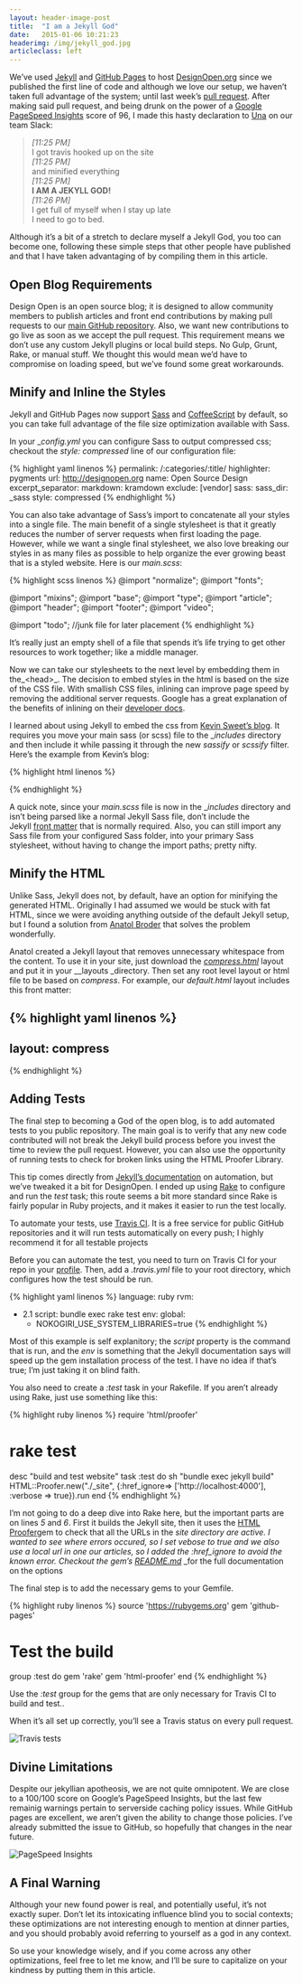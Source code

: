 ```yaml
---
layout: header-image-post
title:  "I am a Jekyll God"
date:   2015-01-06 10:21:23
headerimg: /img/jekyll_god.jpg
articleclass: left
---
```

We’ve used [Jekyll](http://jekyllrb.com/) and [GitHub Pages](https://pages.github.com/) to host [DesignOpen.org](http://designopen.org/) since we published the first line of code and although we love our setup, we haven’t taken full advantage of the system; until last week’s [pull request](https://github.com/DesignOpen/designopen.github.io/pull/157). After making said pull request, and being drunk on the power of a [Google PageSpeed Insights](https://developers.google.com/speed/pagespeed/insights/?url=designopen.org) score of 96, I made this hasty declaration to [Una](http://www.twitter.com/una) on our team Slack:

> *[11:25 PM]*  
> I got travis hooked up on the site  
> *[11:25 PM]*  
> and minified everything  
> *[11:25 PM]*  
> **I AM A JEKYLL GOD!**  
> *[11:26 PM]*  
> I get full of myself when I stay up late  
> I need to go to bed.  

Although it’s a bit of a stretch to declare myself a Jekyll God, you too can become one, following these simple steps that other people have published and that I have taken advantaging of by compiling them in this article.

## Open Blog Requirements

Design Open is an open source blog; it is designed to allow community members to publish articles and front end contributions by making pull requests to our [main GitHub repository](http://github.com/DesignOpen/designopen.github.io). Also, we want new contributions to go live as soon as we accept the pull request. This requirement means we don’t use any custom Jekyll plugins or local build steps. No Gulp, Grunt, Rake, or manual stuff. We thought this would mean we’d have to compromise on loading speed, but we’ve found some great workarounds.

## Minify and Inline the Styles

Jekyll and GitHub Pages now support [Sass](http://sass-lang.com/) and [CoffeeScript](http://coffeescript.com/) by default, so you can take full advantage of the file size optimization available with Sass.

In your __config.yml_ you can configure Sass to output compressed css; checkout the _style: compressed_ line of our configuration file:

{% highlight yaml linenos %}
permalink: /:categories/:title/
highlighter: pygments
url: http://designopen.org
name: Open Source Design
excerpt_separator: <!--more-->
markdown: kramdown
exclude: [vendor]
sass:
  sass_dir: _sass
  style: compressed
{% endhighlight %}

You can also take advantage of Sass’s import to concatenate all your styles into a single file. The main benefit of a single stylesheet is that it greatly reduces the number of server requests when first loading the page. However, while we want a single final stylesheet, we also love breaking our styles in as many files as possible to help organize the ever growing beast that is a styled website. Here is our _main.scss_:

{% highlight scss linenos %}
@import "normalize";
@import "fonts";

@import "mixins";
@import "base";
@import "type";
@import "article";
@import "header";
@import "footer";
@import "video";

@import "todo"; //junk file for later placement
{% endhighlight %}

It’s really just an empty shell of a file that spends it’s life trying to get other resources to work together; like a middle manager.

Now we can take our stylesheets to the next level by embedding them in the_&lt;head&gt;_. The decision to embed styles in the html is based on the size of the CSS file. With smallish CSS files, inlining can improve page speed by removing the additional server requests. Google has a great explanation of the benefits of inlining on their [developer docs](https://developers.google.com/speed/docs/insights/OptimizeCSSDelivery).

I learned about using Jekyll to embed the css from [Kevin Sweet’s blog](http://www.kevinsweet.com/inline-scss-jekyll-github-pages/). It requires you move your main sass (or scss) file to the __includes_ directory and then include it while passing it through the new _sassify_ or _scssify_ filter. Here’s the example from Kevin’s blog:

{% highlight html linenos %}
<head>
  <style type="text/css">
    {{"{% capture include_to_scssify " }}%}
      {{"{% include style.scss " }}%}
    {{"{% endcapture " }}%}
    {{ "{{ include_to_scssify | scssify " }}}}
  </style>
</head>
{% endhighlight %}

A quick note, since your _main.scss_ file is now in the __includes_ directory and isn’t being parsed like a normal Jekyll Sass file, don’t include the Jekyll [front matter](http://jekyllrb.com/docs/frontmatter/) that is normally required. Also, you can still import any Sass file from your configured Sass folder, into your primary Sass stylesheet, without having to change the import paths; pretty nifty.

## Minify the HTML

Unlike Sass, Jekyll does not, by default, have an option for minifying the generated HTML. Originally I had assumed we would be stuck with fat HTML, since we were avoiding anything outside of the default Jekyll setup, but I found a solution from [Anatol Broder](http://penibelst.de/) that solves the problem wonderfully.

Anatol created a Jekyll layout that removes unnecessary whitespace from the content. To use it in your site, just download the [_compress.html_](https://github.com/penibelst/jekyll-compress-html/releases/tag/v1.1.1) layout and put it in your __layouts _directory. Then set any root level layout or html file to be based on _compress_. For example, our _default.html_ layout includes this front matter:

{% highlight yaml linenos %}
---
layout: compress
---
{% endhighlight %}

## Adding Tests

The final step to becoming a God of the open blog, is to add automated tests to you public repository. The main goal is to verify that any new code contributed will not break the Jekyll build process before you invest the time to review the pull request. However, you can also use the opportunity of running tests to check for broken links using the HTML Proofer Library.

This tip comes directly from [Jekyll’s documentation](http://jekyllrb.com/docs/continuous-integration/) on automation, but we’ve tweaked it a bit for DesignOpen. I ended up using [Rake](https://github.com/ruby/rake) to configure and run the _test_ task; this route seems a bit more standard since Rake is fairly popular in Ruby projects, and it makes it easier to run the test locally.

To automate your tests, use [Travis CI](https://travis-ci.org/). It is a free service for public GitHub repositories and it will run tests automatically on every push; I highly recommend it for all testable projects

Before you can automate the test, you need to turn on Travis CI for your repo in your [profile](https://travis-ci.org/profile/). Then, add a _.travis.yml_ file to your root directory, which configures how the test should be run.

{% highlight yaml linenos %}
language: ruby
rvm:
- 2.1
script: bundle exec rake test
env:
  global:
  - NOKOGIRI_USE_SYSTEM_LIBRARIES=true
{% endhighlight %}


Most of this example is self explanitory; the _script_ property is the command that is run, and the _env_ is something that the Jekyll documentation says will speed up the gem installation process of the test. I have no idea if that’s true; I’m just taking it on blind faith.

You also need to create a _:test_ task in your Rakefile. If you aren’t already using Rake, just use something like this:

{% highlight ruby linenos %}
require 'html/proofer'
# rake test
desc "build and test website"
task :test do
  sh "bundle exec jekyll build"
  HTML::Proofer.new("./_site", {:href_ignore=> ['http://localhost:4000'], :verbose => true}).run
end
{% endhighlight %}

I’m not going to do a deep dive into Rake here, but the important parts are on lines _5_ and _6_. First it builds the Jekyll site, then it uses the [HTML Proofer](https://github.com/gjtorikian/html-proofer)gem to check that all the URLs in the __site_ directory are active. I wanted to see where errors occured, so I set _vebose_ to _true_ and we also use a local url in one our articles, so I added the _:href_ignore_ to avoid the known error. Checkout the gem’s [_README.md_](https://github.com/gjtorikian/html-proofer/blob/master/README.md)_ _for the full documentation on the options

The final step is to add the necessary gems to your Gemfile.

{% highlight ruby linenos %}
source 'https://rubygems.org'
gem 'github-pages'

# Test the build
group :test do
  gem 'rake'
  gem 'html-proofer'
end
{% endhighlight %}

Use the _:test_ group for the gems that are only necessary for Travis CI to build and test..

When it’s all set up correctly, you’ll see a Travis status on every pull request.

![Travis tests](/img/travis_tests_passed.png)

## Divine Limitations

Despite our jekyllian apotheosis, we are not quite omnipotent. We are close to a 100/100 score on Google’s PageSpeed Insights, but the last few remainig warnings pertain to serverside caching policy issues. While GitHub pages are excellent, we aren’t given the ability to change those policies. I’ve already submitted the issue to GitHub, so hopefully that changes in the near future.

![PageSpeed Insights](/img/insights.png)

## A Final Warning

Although your new found power is real, and potentially useful, it’s not exactly super. Don’t let its intoxicating influence blind you to social contexts; these optimizations are not interesting enough to mention at dinner parties, and you should probably avoid referring to yourself as a god in any context.

So use your knowledge wisely, and if you come across any other optimizations, feel free to let me know, and I’ll be sure to capitalize on your kindness by putting them in this article.
